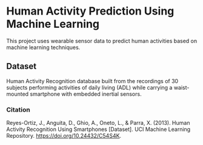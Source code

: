 # Human Activity Prediction Using Machine Learning

This project uses wearable sensor data to predict human activities based on machine learning techniques.

## Dataset

Human Activity Recognition database built from the recordings of 30 subjects performing activities of daily living (ADL) while carrying a waist-mounted smartphone with embedded inertial sensors.

### Citation
Reyes-Ortiz, J., Anguita, D., Ghio, A., Oneto, L., & Parra, X. (2013). Human Activity Recognition Using Smartphones [Dataset]. UCI Machine Learning Repository. https://doi.org/10.24432/C54S4K.
